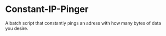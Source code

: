 # Constant-IP-Pinger
A batch script that constantly pings an adress with how many bytes of data you desire.
